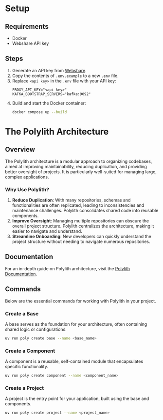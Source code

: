 # Setup

## Requirements
- Docker
- Webshare API key

## Steps
1. Generate an API key from [Webshare](https://www.webshare.io/?referral_code=qvpjdwxqsblt).
2. Copy the contents of `.env.example` to a new `.env` file.
3. Replace `<api key>` in the `.env` file with your API key:
    ```env
    PROXY_API_KEY="<api key>"
    KAFKA_BOOTSTRAP_SERVERS="kafka:9092"
    ```
4. Build and start the Docker container:
    ```sh
    docker compose up --build
    ```

# The Polylith Architecture

## Overview
The Polylith architecture is a modular approach to organizing codebases, aimed at improving maintainability, reducing duplication, and providing better oversight of projects. It is particularly well-suited for managing large, complex applications.

### Why Use Polylith?
1. **Reduce Duplication**: With many repositories, schemas and functionalities are often replicated, leading to inconsistencies and maintenance challenges. Polylith consolidates shared code into reusable components.
2. **Improve Oversight**: Managing multiple repositories can obscure the overall project structure. Polylith centralizes the architecture, making it easier to navigate and understand.
3. **Streamline Onboarding**: New developers can quickly understand the project structure without needing to navigate numerous repositories.

## Documentation
For an in-depth guide on Polylith architecture, visit the [Polylith Documentation](https://davidvujic.github.io/python-polylith-docs/).

## Commands
Below are the essential commands for working with Polylith in your project.

### Create a Base
A base serves as the foundation for your architecture, often containing shared logic or configurations.

```sh
uv run poly create base --name <base_name>
```
### Create a Component
A component is a reusable, self-contained module that encapsulates specific functionality.
```sh
uv run poly create component --name <component_name>
```

### Create a Project
A project is the entry point for your application, built using the base and components.
```sh
uv run poly create project --name <project_name>
```